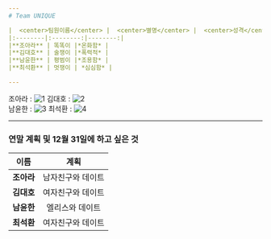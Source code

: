 ```yaml
---
# Team UNIQUE

|  <center>팀원이름</center> |  <center>별명</center> |  <center>성격</center> |
|:--------|:--------:|--------:|
|**조아라** | 똑똑이 |*온화함* |
|**김대호** | 술쟁이 |*폭력적* |
|**남윤한** | 평범이 |*조용함* |
|**최석환** | 멋쟁이 | *심심함* |

---
```

조아라 : ![1](https://user-images.githubusercontent.com/15644244/50468650-5e44a680-09ec-11e9-8732-8c885effb9aa.PNG)
김대호 : ![2](https://user-images.githubusercontent.com/15644244/50468746-bbd8f300-09ec-11e9-8ed3-c26c2580d778.PNG)
<br />
남윤한 : ![3](https://user-images.githubusercontent.com/15644244/50468760-c98e7880-09ec-11e9-8a43-fcdeee868b13.PNG)
최석환 : ![4](https://user-images.githubusercontent.com/15644244/50468773-d7dc9480-09ec-11e9-92b6-25949368fc50.PNG)


---
### 연말 계획 및 12월 31일에 하고 싶은 것

|  <center>이름</center> |  <center>계획</center> |
|:--------|:--------:|
|**조아라** | 남자친구와 데이트 |
|**김대호** | 여자친구와 데이트 |
|**남윤한** | 엘리스와 데이트  |
|**최석환** | 여자친구와 데이트 |

